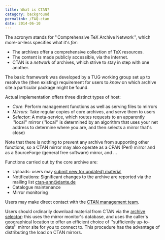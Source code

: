 ```yaml
---
title: What is CTAN?
category: background
permalink: /FAQ-ctan
date: 2014-06-10
---
```


The acronym stands for ''Comprehensive TeX Archive Network'', which
more-or-less specifies what it's _for_:

-  The archives offer a comprehensive collection of TeX resources.
-  The content is made publicly accessible, via the internet.
-  CTAN is a _network_ of archives, which strive to
    stay in step with one another.

The basic framework was developed by a TUG working group set up
to resolve the (then existing) requirement for users to _know_ on
which archive site a particular package might be found.

Actual implementation offers three distinct types of host:

- _Core_: Perform management functions as well as serving files
  to mirrors
- _Mirrors_: Take regular copies of core archives, and serve them
  to users
- _Selector_: A meta-service, which routes requests
  to an apparently ''local'' mirror (''local'' is determined by an
  algorithm that uses your net address to determine where you are, and
  then selects a mirror that's close)

Note that there is nothing to prevent any archive from supporting
other functions, so a CTAN mirror may also operate as a
CPAN (Perl) mirror and as a SourceForge (general free software)
mirror, and &hellip;

Functions carried out by the core archive are:
  
- Uploads: users may [submit new (or updated) material](FAQ-uploads)
- Notifications: Significant changes to the archive are reported via the
  mailing list <ctan-ann@dante.de>
- Catalogue maintenance
- Mirror monitoring

Users may make direct contact with the [CTAN management
team](mailto:ctan@dante.de).

Users should ordinarily download material from CTAN via the
[archive selector](http://mirror.ctan.org/): this uses the
mirror monitor's database, and uses the caller's geographical location to
offer an efficient choice of ''sufficiently up-to-date'' mirror site for
you to connect to.  This procedure has the advantage of distributing
the load on CTAN mirrors.


